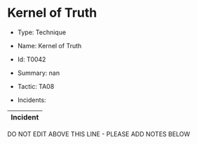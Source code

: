 # Kernel of Truth

* Type: Technique

* Name: Kernel of Truth

* Id: T0042

* Summary: nan

* Tactic: TA08

* Incidents:

| Incident |
| --------- |

DO NOT EDIT ABOVE THIS LINE - PLEASE ADD NOTES BELOW